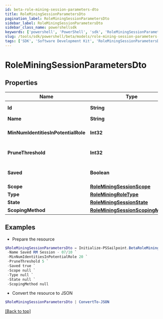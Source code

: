 ```yaml
---
id: beta-role-mining-session-parameters-dto
title: RoleMiningSessionParametersDto
pagination_label: RoleMiningSessionParametersDto
sidebar_label: RoleMiningSessionParametersDto
sidebar_class_name: powershellsdk
keywords: ['powershell', 'PowerShell', 'sdk', 'RoleMiningSessionParametersDto', 'BetaRoleMiningSessionParametersDto'] 
slug: /tools/sdk/powershell/beta/models/role-mining-session-parameters-dto
tags: ['SDK', 'Software Development Kit', 'RoleMiningSessionParametersDto', 'BetaRoleMiningSessionParametersDto']
---
```



# RoleMiningSessionParametersDto

## Properties

Name | Type | Description | Notes
------------ | ------------- | ------------- | -------------
**Id** | **String** | The ID of the role mining session | [optional] 
**Name** | **String** | The session's saved name | [optional] 
**MinNumIdentitiesInPotentialRole** | **Int32** | Minimum number of identities in a potential role | [optional] 
**PruneThreshold** | **Int32** | The prune threshold to be used or null to calculate prescribedPruneThreshold | [optional] 
**Saved** | **Boolean** | The session's saved status | [optional] [default to $true]
**Scope** | [**RoleMiningSessionScope**](role-mining-session-scope) |  | [optional] 
**Type** | [**RoleMiningRoleType**](role-mining-role-type) |  | [optional] 
**State** | [**RoleMiningSessionState**](role-mining-session-state) |  | [optional] 
**ScopingMethod** | [**RoleMiningSessionScopingMethod**](role-mining-session-scoping-method) |  | [optional] 

## Examples

- Prepare the resource
```powershell
$RoleMiningSessionParametersDto = Initialize-PSSailpoint.BetaRoleMiningSessionParametersDto  -Id 9f36f5e5-1e81-4eca-b087-548959d91c71 `
 -Name Saved RM Session - 07/10 `
 -MinNumIdentitiesInPotentialRole 20 `
 -PruneThreshold 5 `
 -Saved true `
 -Scope null `
 -Type null `
 -State null `
 -ScopingMethod null
```

- Convert the resource to JSON
```powershell
$RoleMiningSessionParametersDto | ConvertTo-JSON
```


[[Back to top]](#) 

